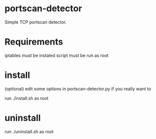 # portscan-detector
Simple TCP portscan detector.

# Requirements
iptables must be instaled
script must be run as root

# install
(optional) edit some options in portscan-detector.py if you really want to

run ./install.sh as root

# uninstall
run ./uninstall.sh as root
